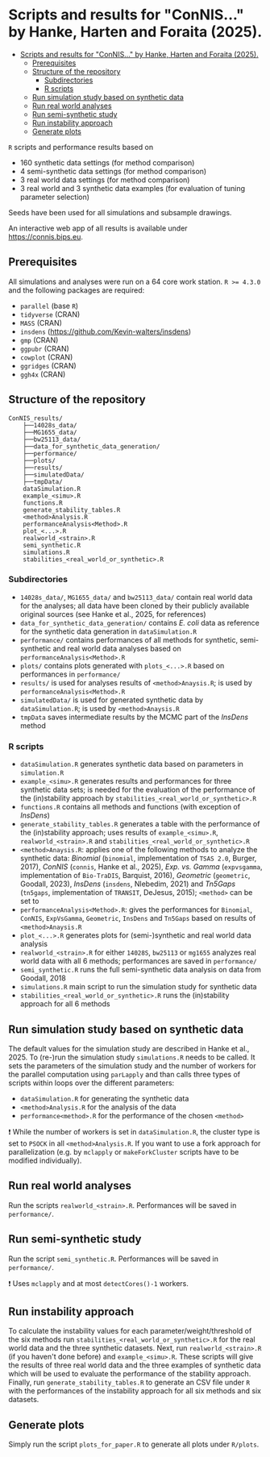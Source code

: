 # Scripts and results for "ConNIS..." by Hanke, Harten and Foraita (2025).

- [Scripts and results for "ConNIS..." by Hanke, Harten and Foraita (2025).](#scripts-and-results-for--connis--by-hanke--harten-and-foraita--2025-)
  * [Prerequisites](#prerequisites)
  * [Structure of the repository](#structure-of-the-repository)
    + [Subdirectories](#subdirectories)
    + [R scripts](#r-scripts)
  * [Run simulation study based on synthetic data](#run-simulation-study-based-on-synthetic-data)
  * [Run real world analyses](#run-real-world-analyses)
  * [Run semi-synthetic study](#run-semi-synthetic-study)
  * [Run instability approach](#run-instability-approach)
  * [Generate plots](#generate-plots)

`R` scripts and performance results based on

 * 160 synthetic data settings (for method comparison)
 * 4 semi-synthetic data settings (for method comparison)
 * 3 real world data settings (for method comparison)
 * 3 real world and 3 synthetic data examples (for evaluation of tuning parameter selection)

 Seeds have been used for all simulations and subsample drawings.

An interactive web app of all results is available under https://connis.bips.eu.

## Prerequisites

All simulations and analyses were run on a 64 core work station. `R >= 4.3.0` and the following packages are required:
* `parallel` (base `R`)
* `tidyverse` (CRAN)
* `MASS` (CRAN)
* `insdens` (https://github.com/Kevin-walters/insdens)
* `gmp` (CRAN)
* `ggpubr` (CRAN)
* `cowplot` (CRAN) 
* `ggridges` (CRAN)
* `ggh4x` (CRAN)

## Structure of the repository

```
ConNIS_results/
    ├──14028s_data/
    ├──MG1655_data/
    ├──bw25113_data/
    ├──data_for_synthetic_data_generation/
    ├──performance/
    ├──plots/
    ├──results/
    ├──simulatedData/
    ├──tmpData/
    dataSimulation.R
    example_<simu>.R
    functions.R
    generate_stability_tables.R
    <method>Analysis.R
    performanceAnalysis<Method>.R
    plot_<...>.R
    realworld_<strain>.R
    semi_synthetic.R
    simulations.R
    stabilities_<real_world_or_synthetic>.R
```

### Subdirectories

* `14028s_data/`, `MG1655_data/` and `bw25113_data/` contain real world data for the analyses; all data have been cloned by their publicly available original sources (see Hanke et al., 2025, for references)
* `data_for_synthetic_data_generation/` contains _E. coli_ data as reference for the synthetic data generation in `dataSimulation.R`
* `performance/` contains performances of all methods for synthetic, semi-synthetic and real world data analyses based on `performanceAnalysis<Method>.R`
* `plots/` contains plots generated with `plots_<...>.R` based on performances in `performance/`
* `results/` is used for analyses results of `<method>Anaysis.R`; is used by `performanceAnalysis<Method>.R`
* `simulatedData/` is used for generated synthetic data by `dataSimulation.R`; is used by `<method>Anaysis.R`
* `tmpData` saves intermediate results by the MCMC part of the _InsDens_ method

### R scripts

* `dataSimulation.R` generates synthetic data based on parameters in `simulation.R`
* `example_<simu>.R` generates results and performances for three synthetic data sets; is needed for the evaluation of the performance of the (in)stability approach by `stabilities_<real_world_or_synthetic>.R`
* `functions.R` contains all methods and functions (with exception of _InsDens_)
* `generate_stability_tables.R` generates a table with the performance of the (in)stability approach; uses results of `example_<simu>.R`, `realworld_<strain>.R` and `stabilities_<real_world_or_synthetic>.R`
* `<method>Anaysis.R`: applies one of the following methods to analyze the synthetic data: _Binomial_ (`binomial`, implementation of `TSAS 2.0`, Burger, 2017), _ConNIS_ (`connis`, Hanke et al., 2025), _Exp. vs. Gamma_ (`expvsgamma`, implementation of `Bio-TraDIS`, Barquist, 2016), _Geometric_ (`geometric`, Goodall, 2023), _InsDens_ (`insdens`, Nlebedim, 2021) and _Tn5Gaps_ (`tn5gaps`, implementation of `TRANSIT`, DeJesus, 2015); `<method>` can be set to 
* `performanceAnalysis<Method>.R`: gives the performances for `Binomial`, `ConNIS`, `ExpVsGamma`, `Geometric`, `InsDens` and `Tn5Gaps` based on results of `<method>Anaysis.R`
* `plot_<...>.R` generates plots for (semi-)synthetic and real world data analysis
* `realworld_<strain>.R` for either `14028S`, `bw25113` or `mg1655` analyzes real world data with all 6 methods; performances are saved in `performance/`
* `semi_synthetic.R` runs the full semi-synthetic data analysis on data from Goodall, 2018
* `simulations.R` main script to run the simulation study for synthetic data
* `stabilities_<real_world_or_synthetic>.R` runs the (in)stability approach for all 6 methods



## Run simulation study based on synthetic data

The default values for the simulation study are described in Hanke et al., 2025. To (re-)run the simulation study `simulations.R` needs to be called. It sets the parameters of the simulation study and the number of workers for the parallel computation using `parLapply` and than calls three types of scripts within loops over the different parameters:

* `dataSimulation.R` for generating the synthetic data
* `<method>Analysis.R` for the analysis of the data 
* `performance<method>.R` for the performance of the chosen `<method>`

:exclamation: While the number of workers is set in `dataSimulation.R`, the cluster type is set to `PSOCK` in all `<method>Analysis.R`. If you want to use a fork approach for parallelization (e.g. by `mclapply` or `makeForkCluster` scripts have to be modified individually).

## Run real world analyses
Run the scripts `realworld_<strain>.R`. Performances will be saved in `performance/`.

## Run semi-synthetic study 
Run the script `semi_synthetic.R`. Performances will be saved in `performance/`. 

:exclamation: Uses `mclapply` and at most `detectCores()-1` workers.

## Run instability approach
To calculate the instability values for each parameter/weight/threshold of the six methods run `stabilities_<real_world_or_synthetic>.R` for the real world data and the three synthetic datasets. Next, run `realworld_<strain>.R` (if you haven't done before) and `example_<simu>.R`. These scripts will give the results of three real world data and the three examples of synthetic data which will be used to evaluate the performance of the stability approach. Finally, run `generate_stability_tables.R` to generate an CSV file under `R` with the performances of the instability approach for all six methods and six datasets. 

## Generate plots
Simply run the script `plots_for_paper.R` to generate all plots under `R/plots`.